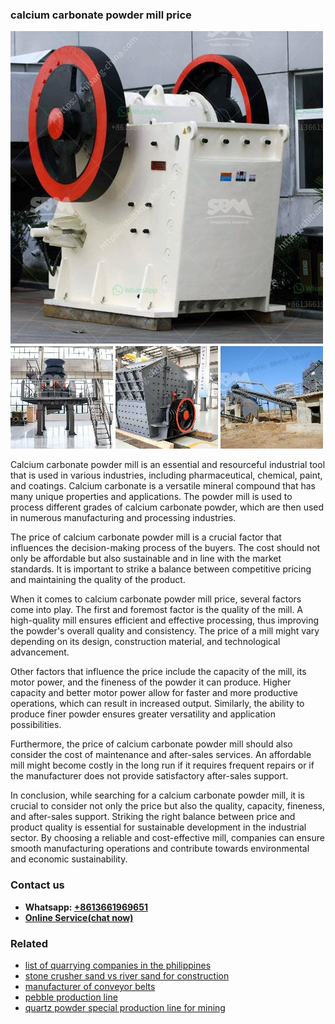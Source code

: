 <h3>calcium carbonate powder mill price</h3><img src='1702952963.jpg' alt=''><p>Calcium carbonate powder mill is an essential and resourceful industrial tool that is used in various industries, including pharmaceutical, chemical, paint, and coatings. Calcium carbonate is a versatile mineral compound that has many unique properties and applications. The powder mill is used to process different grades of calcium carbonate powder, which are then used in numerous manufacturing and processing industries.</p><p>The price of calcium carbonate powder mill is a crucial factor that influences the decision-making process of the buyers. The cost should not only be affordable but also sustainable and in line with the market standards. It is important to strike a balance between competitive pricing and maintaining the quality of the product.</p><p>When it comes to calcium carbonate powder mill price, several factors come into play. The first and foremost factor is the quality of the mill. A high-quality mill ensures efficient and effective processing, thus improving the powder's overall quality and consistency. The price of a mill might vary depending on its design, construction material, and technological advancement.</p><p>Other factors that influence the price include the capacity of the mill, its motor power, and the fineness of the powder it can produce. Higher capacity and better motor power allow for faster and more productive operations, which can result in increased output. Similarly, the ability to produce finer powder ensures greater versatility and application possibilities.</p><p>Furthermore, the price of calcium carbonate powder mill should also consider the cost of maintenance and after-sales services. An affordable mill might become costly in the long run if it requires frequent repairs or if the manufacturer does not provide satisfactory after-sales support.</p><p>In conclusion, while searching for a calcium carbonate powder mill, it is crucial to consider not only the price but also the quality, capacity, fineness, and after-sales support. Striking the right balance between price and product quality is essential for sustainable development in the industrial sector. By choosing a reliable and cost-effective mill, companies can ensure smooth manufacturing operations and contribute towards environmental and economic sustainability.</p><h3>Contact us</h3><ul><li><strong>Whatsapp:&nbsp;<a href="https://wa.me/8613661969651">+8613661969651</a></strong></li><li><a href="https://swt.shibang-china.com/?git&amp;zhl&amp;calcium carbonate powder mill price"><strong>Online Service(chat now)</strong></a></li></ul><h3>Related</h3><ul><li><a href='list of quarrying companies in the philippines.md'>list of quarrying companies in the philippines</a></li><li><a href='stone crusher sand vs river sand for construction.md'>stone crusher sand vs river sand for construction</a></li><li><a href='manufacturer of conveyor belts.md'>manufacturer of conveyor belts</a></li><li><a href='pebble production line.md'>pebble production line</a></li><li><a href='quartz powder special production line for mining.md'>quartz powder special production line for mining</a></li></ul>